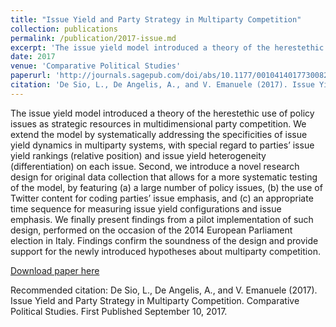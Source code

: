```yaml
---
title: "Issue Yield and Party Strategy in Multiparty Competition"
collection: publications
permalink: /publication/2017-issue.md
excerpt: 'The issue yield model introduced a theory of the herestethic use of policy issues as strategic resources in multidimensional party competition. We extend the model by systematically addressing the specificities of issue yield dynamics in multiparty systems, with special regard to parties’ issue yield rankings (relative position) and issue yield heterogeneity (differentiation) on each issue. Second, we introduce a novel research design for original data collection that allows for a more systematic testing of the model, by featuring (a) a large number of policy issues, (b) the use of Twitter content for coding parties’ issue emphasis, and (c) an appropriate time sequence for measuring issue yield configurations and issue emphasis. We finally present findings from a pilot implementation of such design, performed on the occasion of the 2014 European Parliament election in Italy. Findings confirm the soundness of the design and provide support for the newly introduced hypotheses about multiparty competition.'
date: 2017
venue: 'Comparative Political Studies'
paperurl: 'http://journals.sagepub.com/doi/abs/10.1177/0010414017730082'
citation: 'De Sio, L., De Angelis, A., and V. Emanuele (2017). Issue Yield and Party Strategy in Multiparty Competition. Comparative Political Studies. First Published September 10, 2017.'
---
```


The issue yield model introduced a theory of the herestethic use of policy issues as strategic resources in multidimensional party competition. We extend the model by systematically addressing the specificities of issue yield dynamics in multiparty systems, with special regard to parties’ issue yield rankings (relative position) and issue yield heterogeneity (differentiation) on each issue. Second, we introduce a novel research design for original data collection that allows for a more systematic testing of the model, by featuring (a) a large number of policy issues, (b) the use of Twitter content for coding parties’ issue emphasis, and (c) an appropriate time sequence for measuring issue yield configurations and issue emphasis. We finally present findings from a pilot implementation of such design, performed on the occasion of the 2014 European Parliament election in Italy. Findings confirm the soundness of the design and provide support for the newly introduced hypotheses about multiparty competition.

[Download paper
here](http://journals.sagepub.com/doi/abs/10.1177/0010414017730082)

Recommended citation: De Sio, L., De Angelis, A., and V. Emanuele (2017). Issue Yield and Party Strategy in Multiparty Competition. Comparative Political Studies. First Published September 10, 2017.
